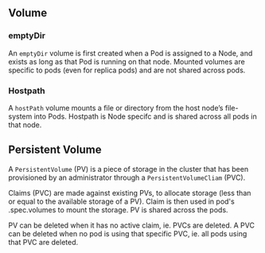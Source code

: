 ## Volume 

### emptyDir

An `emptyDir` volume is first created when a Pod is assigned to a Node, and exists as long as that Pod is running on that node. Mounted volumes are specific to pods (even for replica pods) and are not shared across pods.

### Hostpath

A `hostPath` volume mounts a file or directory from the host node’s file-system into Pods. Hostpath is Node specifc and is shared across all pods in that node.

## Persistent Volume

 A `PersistentVolume` (PV) is a piece of storage in the cluster that has been provisioned by an administrator through a `PersistentVolumeCliam` (PVC). 

Claims (PVC) are made against existing PVs, to allocate storage (less than or equal to the available storage of a PV). Claim is then used in pod's .spec.volumes to mount the storage. PV is shared across the pods.

PV can be deleted when it has no active claim, ie. PVCs are deleted. A PVC can be deleted when no pod is using that specific PVC, ie. all pods using that PVC are deleted. 

